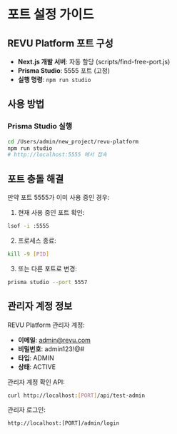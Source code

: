 # 포트 설정 가이드

## REVU Platform 포트 구성

- **Next.js 개발 서버**: 자동 할당 (scripts/find-free-port.js)
- **Prisma Studio**: 5555 포트 (고정)
- **실행 명령**: `npm run studio`

## 사용 방법

### Prisma Studio 실행
```bash
cd /Users/admin/new_project/revu-platform
npm run studio
# http://localhost:5555 에서 접속
```

## 포트 충돌 해결

만약 포트 5555가 이미 사용 중인 경우:

1. 현재 사용 중인 포트 확인:
```bash
lsof -i :5555
```

2. 프로세스 종료:
```bash
kill -9 [PID]
```

3. 또는 다른 포트로 변경:
```bash
prisma studio --port 5557
```

## 관리자 계정 정보

REVU Platform 관리자 계정:
- **이메일**: admin@revu.com
- **비밀번호**: admin123!@#
- **타입**: ADMIN
- **상태**: ACTIVE

관리자 계정 확인 API:
```bash
curl http://localhost:[PORT]/api/test-admin
```

관리자 로그인:
```
http://localhost:[PORT]/admin/login
```